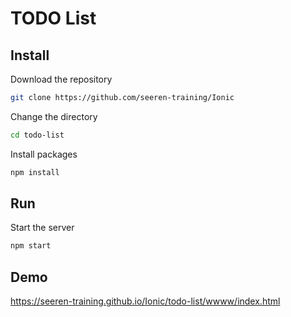 # TODO List

## Install

Download the repository

```bash
git clone https://github.com/seeren-training/Ionic
```

Change the directory

```bash
cd todo-list
```
Install packages

```bash
npm install
```

## Run

Start the server

```bash
npm start
```

## Demo

https://seeren-training.github.io/Ionic/todo-list/wwww/index.html
